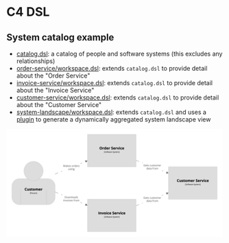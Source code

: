# C4 DSL

## System catalog example

- [catalog.dsl](dsl/catalog.dsl): a catalog of people and software systems (this excludes any
  relationships)
- [order-service/workspace.dsl](dsl/order-service/workspace.dsl): extends `catalog.dsl` to provide
  detail about the "Order Service"
- [invoice-service/workspace.dsl](dsl/invoice-service/workspace.dsl): extends `catalog.dsl` to
  provide detail about the "Invoice Service"
- [customer-service/workspace.dsl](dsl/customer-service/workspace.dsl): extends `catalog.dsl` to
  provide detail about the "Customer Service"
- [system-landscape/workspace.dsl](dsl/system-landscape/workspace.dsl): extends `catalog.dsl` and
  uses a
  [plugin](https://github.com/structurizr/examples/blob/main/dsl/system-catalog/plugin/src/main/java/FindRelationshipsPlugin.java)
  to generate a dynamically aggregated system landscape view

![System landscape view](system-landscape.png)
